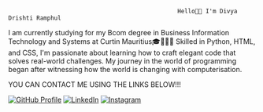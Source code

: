                                                     Hello👋🏽 I'm Divya Drishti Ramphul 
I am currently studying for my Bcom degree in Business Information Technology and Systems at Curtin Mauritius🎓👩🏾‍💻 Skilled in Python, HTML, and CSS, I'm passionate about learning how to craft elegant code that solves real-world challenges. My journey in the world of programming began after witnessing how the world is changing with computerisation.
                


YOU CAN CONTACT ME USING THE LINKS BELOW!!!
 

[![GitHub Profile](https://img.shields.io/badge/GitHub-Divyaramphul14-brightgreen)](https://github.com/Divyaramphul14)
[![LinkedIn](https://img.shields.io/badge/LinkedIn-DivyaDrishtiRamphul-blue)](([https://www.linkedin.com/in/divya-drishti-ramphul-109866238/](https://www.linkedin.com/in/divya-drishti-ramphul-109866238/)))
[![Instagram](https://img.shields.io/badge/Instagram-Follow%20%40vani1_4-pink)](https://www.instagram.com/vani1_4/)


